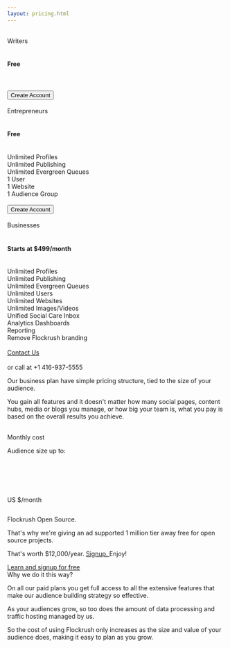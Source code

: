 ```yaml
---
layout: pricing.html
---
```


<div class="ui vertical stripe segment grey-color">
  <div class="ui text container">
  <div class="ui three stackable link cards feature-cards">
  <div class="ui card">
  <div class="content center aligned ">
  <br>
  <div class="header">Writers</div>
  <br>
  <h4 class="ui sub header">Free</h4>
  <br>
  <div class="ui small feed">
  <div class="content center aligned">
  <br>
</div>
</div>
  <div class="extra content center aligned ">
  <button class="ui green basic button">Create Account</button>
</div>
</div>
</div>
  <div class="ui card">
  <div class="content center aligned ">
  <br>
  <div class="header">Entrepreneurs</div>
  <br>
  <h4 class="ui sub header">Free</h4>
  <br>
  <div class="ui small feed">
  <div class="content center aligned">
  <div class="summary">
                Unlimited Profiles
              </div>
  <div class="summary">Unlimited Publishing
              </div>
  <div class="summary">
                Unlimited Evergreen Queues
              </div>
  <div class="summary">
                1 User
              </div>
  <div class="summary">
                1 Website
              </div>
  <div class="summary">
                1 Audience Group
              </div>
  <br>
</div>
</div>
  <div class="extra content center aligned ">
  <button class="ui green basic button">Create Account</button>
</div>
</div>
</div>
  <div class="ui card">
  <div class="content center aligned ">
  <br>
  <div class="header">Businesses</div>
  <br>
  <h4 class="ui sub header">Starts at $499/month</h4>
  <br>
  <div class="ui small feed">
  <div class="content center aligned">
  <div class="summary">Unlimited Profiles
              </div>
  <div class="summary">Unlimited Publishing
              </div>
  <div class="summary">Unlimited Evergreen Queues
              </div>
  <div class="summary">Unlimited Users
              </div>
  <div class="summary">Unlimited Websites
              </div>
  <div class="summary">Unlimited Images/Videos
              </div>
  <div class="summary">Unified Social Care Inbox
              </div>
  <div class="summary">Analytics Dashboards
              </div>
  <div class="summary">Reporting
              </div>
  <div class="summary">Remove Flockrush branding
                          </div>
  <br>
</div>
</div>
  <div class="extra content center aligned ">
  <a class="ui green button" href="/custom-demo/">Contact Us</a>
</div>
  <br>
  <div class="ui small feed">
  <div class="content center aligned">
  <div class="summary">or call at +1 416-937-5555</div>
</div>
</div>
</div>
</div>
</div>
  <div class="ui stackable grid space-3em">
  <div class="eight wide middle aligned column">
  <p>
          Our business plan have simple pricing structure, tied to the size of your audience. </p>
  <p>You gain all features and it doesn't matter how many social pages, content hubs, media or blogs you manage, or how big your team is, what you pay is based on the overall results you achieve.</p>
</div>
  <div class="two wide middle aligned column">
</div>
  <div class="six wide left aligned column">
  <div class="ui segment grey-color"><br><div class="ui h-bold">Monthly cost</div><p class="p-em-166">
            Audience size up to: <span id="display-audience">
</span></p><br><div class="ui teal range" id="pricing-slider">
</div><br>
          <br><p class="p-em-166"><span class="h-semibold" id="display-pricing">
</span>
            <br><span class="p-light icongrey">  US $/month</span></p></div>
</div>
</div>
</div>
</div>

<div class="ui center aligned vertical stripe segment">
  <div class="ui text container">
  <p>Flockrush
      <i class="ui icon large iconred heart"></i> Open Source.</p>
  <p>That's why we're giving an ad supported 1 million tier away free for open source projects.</p>
  <p>That's worth $12,000/year.
      <a href="/custom-demo/">Signup. </a>  Enjoy!</p>
  <div class="space-3em">
  <a class="ui blue button button-font-format item" href="/custom-demo/">Learn and signup for free</a>
</div>
</div>
</div>

<div class="ui center aligned vertical stripe segment grey-color">
  <div class="ui text container">
  <div class="ui h-bold">
      Why we do it this way? </div>
  <p class="p-em-166">
      On all our paid plans you get full access to all the extensive features that make our audience building strategy so effective.</p>
  <p>
      As your audiences grow, so too does the amount of data processing and traffic hosting managed by us.</p>
  <p>
      So the cost of using Flockrush only increases as the size and value of your audience does, making it easy to plan as you grow.
    </p>
</div>
</div>
